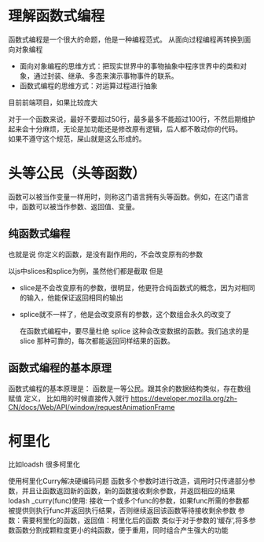 <!--
 * @Author: chenglong 768206581@qq.com
 * @Date: 2023-03-27 22:28:15
 * @LastEditors: chenglong 768206581@qq.com
 * @LastEditTime: 2023-03-29 23:16:38
 * @FilePath: \test\vuepress-blog\views\js\fun.MD
 * @Description: 这是默认设置,请设置`customMade`, 打开koroFileHeader查看配置 进行设置: https://github.com/OBKoro1/koro1FileHeader/wiki/%E9%85%8D%E7%BD%AE
-->
# 理解函数式编程
函数式编程是一个很大的命题，他是一种编程范式。
从面向过程编程再转换到面向对象编程

- 面向对象编程的思维方式：把现实世界中的事物抽象中程序世界中的类和对象，通过封装、继承、多态来演示事物事件的联系。
- 函数式编程的思维方式：对运算过程进行抽象

目前前端项目，如果比较庞大


对于一个函数来说，最好不要超过50行，最多最多不能超过100行，不然后期维护起来会十分麻烦，无论是加功能还是修改原有逻辑，后人都不敢动你的代码。  
如果不遵守这个规范，屎山就是这么形成的。

# 头等公民（头等函数）

函数可以被当作变量一样用时，则称这门语言拥有头等函数。例如，在这门语言中，函数可以被当作参数、返回值、变量。


## 纯函数式编程
也就是说 你定义的函数，是没有副作用的，不会改变原有的参数

以js中slices和splice为例，虽然他们都是截取
但是
- slice是不会改变原有的参数，很明显，他更符合纯函数式的概念，因为对相同的输入，他能保证返回相同的输出
- splice就不一样了，他是会改变原有的参数，这个数组会永久的改变了
  
  在函数式编程中，要尽量杜绝 splice 这种会改变数据的函数。我们追求的是 slice 那种可靠的，每次都能返回同样结果的函数。

## 函数式编程的基本原理

函数式编程的基本原理是：
函数是一等公民。跟其余的数据结构类似，存在数组 赋值 定义，
比如用的时候直接传入就行
https://developer.mozilla.org/zh-CN/docs/Web/API/window/requestAnimationFrame


# 柯里化

比如loadsh 很多柯里化

使用柯里化Curry解决硬编码问题
函数多个参数时进行改造，调用时只传递部分参数，并且让函数返回新的函数，新的函数接收剩余参数，并返回相应的结果
lodash _curry(func)使用:
接收一个或多个func的参数，如果func所需的参数都被提供则执行func并返回执行结果，否则继续返回该函数等待接收剩余参数
参数：需要柯里化的函数，返回值：柯里化后的函数
类似于对于参数的’缓存’,将多参数函数分割成颗粒度更小的纯函数，便于重用，同时组合产生强大的功能

